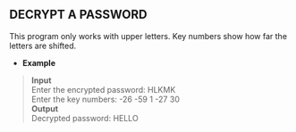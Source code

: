 ## DECRYPT A PASSWORD  

This program only works with upper letters.
Key numbers show how far the letters are shifted.

* **Example**

> **Input**    
> Enter the encrypted password: HLKMK   
> Enter the key numbers: -26 -59 1 -27 30  
> **Output**     
> Decrypted password: HELLO
